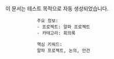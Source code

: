 이 문서는 테스트 목적으로 자동 생성되었습니다.
                
                주요 정보:
                - 프로젝트: 알파 프로젝트
                - 카테고리: 회의록
                
                핵심 키워드:
                알파 프로젝트, 논의, 안건